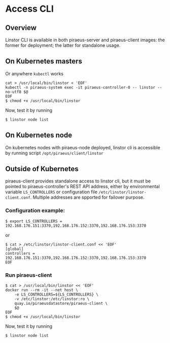 # Access CLI

## Overview
Linstor CLI is available in both piraeus-server and piraeus-client images: the former for deployment; the latter for standalone usage.

## On Kubernetes masters
Or anywhere `kubectl` works
```
cat > /usr/local/bin/linstor < 'EOF'
kubectl -n piraeus-system exec -it piraeus-controller-0 -- linstor --no-utf8 $@
EOF
$ chmod +x /usr/local/bin/linstor
```
Now, test it by running
```
$ linstor node list
```

## On Kubernetes node
On kubernetes nodes with piraeus-node deployed, linstor cli is accessible by running script `/opt/piraeus/client/linstor`

## Outside of Kubernetes

piraeus-client provides standalone access to linstor cli, but it must be pointed to piraeus-controller's REST API address, either by environmental variable `LS_CONTROLLERS` or configuration file `/etc/linstor/linstor-client.conf`. Multiple addresses are spported for failover purpose.

### Configuration example:

```
$ export LS_CONTROLLERS = 192.168.176.151:3370,192.168.176.152:3370,192.168.176.153:3370
```
or
```
$ cat > /etc/linstor/linstor-client.conf << 'EOF'
[global]
controllers = 192.168.176.151:3370,192.168.176.152:3370,192.168.176.153:3370
EOF
```

### Run piraeus-client
```
$ cat > /usr/local/bin/linstor << 'EOF'
docker run --rm -it --net host \
    -e LS_CONTROLLERS=${LS_CONTROLLERS} \
    -v /etc/linstor:/etc/linstor:ro \
    quay.io/piraeusdatastore/piraeus-client \
    $@
EOF
$ chmod +x /usr/local/bin/linstor
```
Now, test it by running
```
$ linstor node list
```
